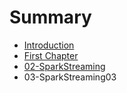 # Summary

* [Introduction](README.md)
* [First Chapter](chapter1.md)
* [02-SparkStreaming](02-sparkstreaming/02-sparkstreaming.md)
* 03-SparkStreaming03

